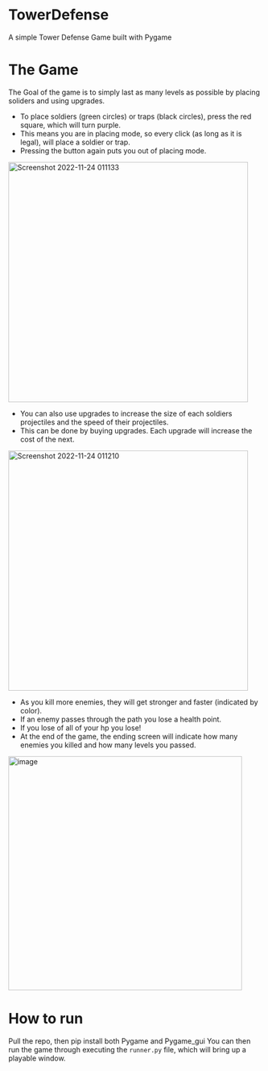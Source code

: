 # TowerDefense


A simple Tower Defense Game built with Pygame

# The Game

The Goal of the game is to simply last as many levels as possible by placing soliders and using upgrades.

- To place soldiers (green circles) or traps (black circles), press the red square, which will turn purple. 
- This means you are in placing mode, so every click (as long as it is legal), will place a soldier or trap. 
- Pressing the button again puts you out of placing mode.

<img width="476" alt="Screenshot 2022-11-24 011133" src="https://user-images.githubusercontent.com/89363700/203707720-af4f71ae-9316-473e-889f-89e93e2cff2a.png">

- You can also use upgrades to increase the size of each soldiers projectiles and the speed of their projectiles. 
- This can be done by buying upgrades. Each upgrade will increase the cost of the next.

<img width="476" alt="Screenshot 2022-11-24 011210" src="https://user-images.githubusercontent.com/89363700/203708461-dc79a73c-8669-4395-a52a-8d83a1224cb1.png">

- As you kill more enemies, they will get stronger and faster (indicated by color). 
- If an enemy passes through the path you lose a health point. 
- If you lose of all of your hp you lose! 
- At the end of the game, the ending screen will indicate how many enemies you killed and how many levels you passed.

<img width="464" alt="image" src="https://user-images.githubusercontent.com/89363700/203708018-4bfeed58-50e3-4fbf-b88b-2405b30a4f5e.png">

# How to run

Pull the repo, then pip install both Pygame and Pygame_gui
You can then run the game through executing the ```runner.py``` file, which will bring up a playable window.
